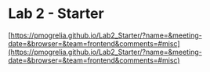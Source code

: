 # Lab 2 - Starter
[https://pmogrelia.github.io/Lab2_Starter/?name=&meeting-date=&browser=&team=frontend&comments=#misc](https://pmogrelia.github.io/Lab2_Starter/?name=&meeting-date=&browser=&team=frontend&comments=#misc)
